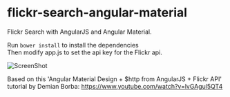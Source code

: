 # flickr-search-angular-material
Flickr Search with AngularJS and Angular Material.

Run `bower install` to install the dependencies  
Then modify app.js to set the api key for the Flickr api.

![ScreenShot](https://raw.github.com/ronaldvaneede/flickr-search-angular-material/master/screenshots/FlickrSearch.png)

Based on this 'Angular Material Design + $http from AngularJS + Flickr API' tutorial by Demian Borba: https://www.youtube.com/watch?v=lvGAgul5QT4
